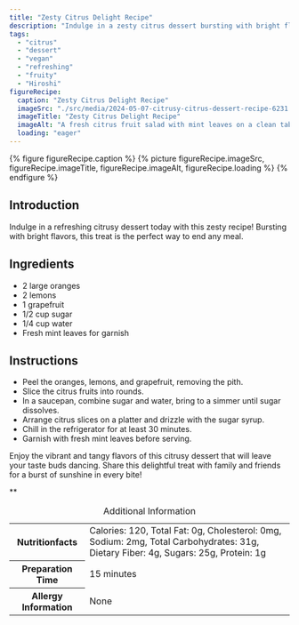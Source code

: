 ```yaml
---
title: "Zesty Citrus Delight Recipe"
description: "Indulge in a zesty citrus dessert bursting with bright flavors. This vegan treat is perfect for satisfying your sweet cravings with a refreshing twist."
tags:
  - "citrus"
  - "dessert"
  - "vegan"
  - "refreshing"
  - "fruity"
  - "Hiroshi"
figureRecipe: 
  caption: "Zesty Citrus Delight Recipe"
  imageSrc: "./src/media/2024-05-07-citrusy-citrus-dessert-recipe-6231.png"
  imageTitle: "Zesty Citrus Delight Recipe"
  imageAlt: "A fresh citrus fruit salad with mint leaves on a clean table, showcasing vibrant oranges, lemons, and grapefruit in a sugar syrup glaze."
  loading: "eager"
---
```


{% figure figureRecipe.caption %}
{% picture figureRecipe.imageSrc, figureRecipe.imageTitle, figureRecipe.imageAlt, figureRecipe.loading %}
{% endfigure %}

## Introduction

Indulge in a refreshing citrusy dessert today with this zesty recipe! Bursting with bright flavors, this treat is the perfect way to end any meal.

## Ingredients

- 2 large oranges
- 2 lemons
- 1 grapefruit
- 1/2 cup sugar
- 1/4 cup water
- Fresh mint leaves for garnish

## Instructions

- Peel the oranges, lemons, and grapefruit, removing the pith.
- Slice the citrus fruits into rounds.
- In a saucepan, combine sugar and water, bring to a simmer until sugar dissolves.
- Arrange citrus slices on a platter and drizzle with the sugar syrup.
- Chill in the refrigerator for at least 30 minutes.
- Garnish with fresh mint leaves before serving.

Enjoy the vibrant and tangy flavors of this citrusy dessert that will leave your taste buds dancing. Share this delightful treat with family and friends for a burst of sunshine in every bite!

**

<table><caption class='sr-only'>Additional Information</caption><tr><th>Nutritionfacts</th><td>Calories: 120, Total Fat: 0g, Cholesterol: 0mg, Sodium: 2mg, Total Carbohydrates: 31g, Dietary Fiber: 4g, Sugars: 25g, Protein: 1g&nbsp;</td></tr><tr><th>Preparation Time</th><td>15 minutes&nbsp;</td></tr><tr><th>Allergy Information</th><td>None&nbsp;</td></tr></table>

